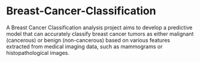 # Breast-Cancer-Classification
A Breast Cancer Classification analysis project aims to develop a predictive model that can accurately classify breast cancer tumors as either malignant (cancerous) or benign (non-cancerous) based on various features extracted from medical imaging data, such as mammograms or histopathological images.
